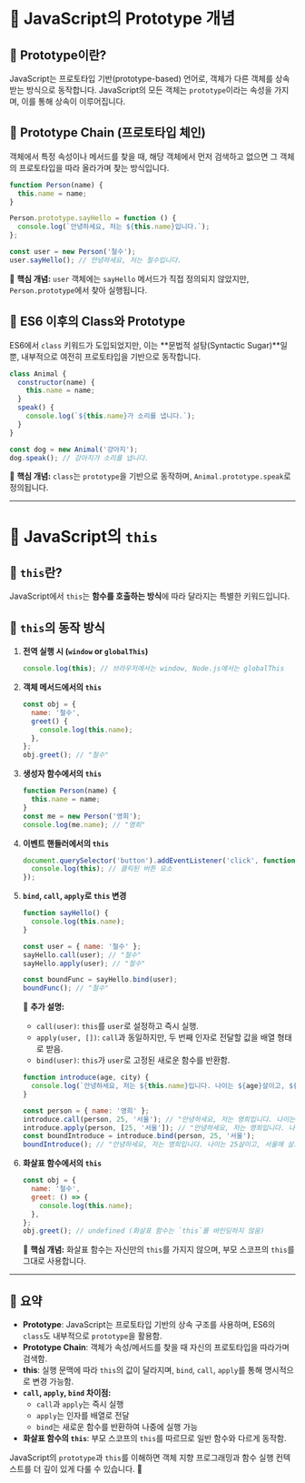 # 📌 JavaScript의 Prototype 개념

## 🔹 Prototype이란?

JavaScript는 프로토타입 기반(prototype-based) 언어로, 객체가 다른 객체를 상속받는 방식으로 동작합니다. JavaScript의 모든 객체는 `prototype`이라는 속성을 가지며, 이를 통해 상속이 이루어집니다.

## 🔹 Prototype Chain (프로토타입 체인)

객체에서 특정 속성이나 메서드를 찾을 때, 해당 객체에서 먼저 검색하고 없으면 그 객체의 프로토타입을 따라 올라가며 찾는 방식입니다.

```javascript
function Person(name) {
  this.name = name;
}

Person.prototype.sayHello = function () {
  console.log(`안녕하세요, 저는 ${this.name}입니다.`);
};

const user = new Person('철수');
user.sayHello(); // 안녕하세요, 저는 철수입니다.
```

📌 **핵심 개념:** `user` 객체에는 `sayHello` 메서드가 직접 정의되지 않았지만, `Person.prototype`에서 찾아 실행됩니다.

## 🔹 ES6 이후의 Class와 Prototype

ES6에서 `class` 키워드가 도입되었지만, 이는 **문법적 설탕(Syntactic Sugar)**일 뿐, 내부적으로 여전히 프로토타입을 기반으로 동작합니다.

```javascript
class Animal {
  constructor(name) {
    this.name = name;
  }
  speak() {
    console.log(`${this.name}가 소리를 냅니다.`);
  }
}

const dog = new Animal('강아지');
dog.speak(); // 강아지가 소리를 냅니다.
```

📌 **핵심 개념:** `class`는 `prototype`을 기반으로 동작하며, `Animal.prototype.speak`로 정의됩니다.

---

# 📌 JavaScript의 `this`

## 🔹 `this`란?

JavaScript에서 `this`는 **함수를 호출하는 방식**에 따라 달라지는 특별한 키워드입니다.

## 🔹 `this`의 동작 방식

1. **전역 실행 시 (`window` or `globalThis`)**
   ```javascript
   console.log(this); // 브라우저에서는 window, Node.js에서는 globalThis
   ```
2. **객체 메서드에서의 `this`**
   ```javascript
   const obj = {
     name: '철수',
     greet() {
       console.log(this.name);
     },
   };
   obj.greet(); // "철수"
   ```
3. **생성자 함수에서의 `this`**
   ```javascript
   function Person(name) {
     this.name = name;
   }
   const me = new Person('영희');
   console.log(me.name); // "영희"
   ```
4. **이벤트 핸들러에서의 `this`**
   ```javascript
   document.querySelector('button').addEventListener('click', function () {
     console.log(this); // 클릭된 버튼 요소
   });
   ```
5. **`bind`, `call`, `apply`로 `this` 변경**

   ```javascript
   function sayHello() {
     console.log(this.name);
   }

   const user = { name: '철수' };
   sayHello.call(user); // "철수"
   sayHello.apply(user); // "철수"

   const boundFunc = sayHello.bind(user);
   boundFunc(); // "철수"
   ```

   📌 **추가 설명:**

   - `call(user)`: `this`를 `user`로 설정하고 즉시 실행.
   - `apply(user, [])`: `call`과 동일하지만, 두 번째 인자로 전달할 값을 배열 형태로 받음.
   - `bind(user)`: `this`가 `user`로 고정된 새로운 함수를 반환함.

   ```javascript
   function introduce(age, city) {
     console.log(`안녕하세요, 저는 ${this.name}입니다. 나이는 ${age}살이고, ${city}에 살고 있어요.`);
   }

   const person = { name: '영희' };
   introduce.call(person, 25, '서울'); // "안녕하세요, 저는 영희입니다. 나이는 25살이고, 서울에 살고 있어요."
   introduce.apply(person, [25, '서울']); // "안녕하세요, 저는 영희입니다. 나이는 25살이고, 서울에 살고 있어요."
   const boundIntroduce = introduce.bind(person, 25, '서울');
   boundIntroduce(); // "안녕하세요, 저는 영희입니다. 나이는 25살이고, 서울에 살고 있어요."
   ```

6. **화살표 함수에서의 `this`**
   ```javascript
   const obj = {
     name: '철수',
     greet: () => {
       console.log(this.name);
     },
   };
   obj.greet(); // undefined (화살표 함수는 `this`를 바인딩하지 않음)
   ```
   📌 **핵심 개념:** 화살표 함수는 자신만의 `this`를 가지지 않으며, 부모 스코프의 `this`를 그대로 사용합니다.

---

## 📌 요약

- **Prototype**: JavaScript는 프로토타입 기반의 상속 구조를 사용하며, ES6의 `class`도 내부적으로 `prototype`을 활용함.
- **Prototype Chain**: 객체가 속성/메서드를 찾을 때 자신의 프로토타입을 따라가며 검색함.
- **this**: 실행 문맥에 따라 `this`의 값이 달라지며, `bind`, `call`, `apply`를 통해 명시적으로 변경 가능함.
- **`call`, `apply`, `bind` 차이점:**
  - `call`과 `apply`는 즉시 실행
  - `apply`는 인자를 배열로 전달
  - `bind`는 새로운 함수를 반환하여 나중에 실행 가능
- **화살표 함수의 `this`**: 부모 스코프의 `this`를 따르므로 일반 함수와 다르게 동작함.

JavaScript의 `prototype`과 `this`를 이해하면 객체 지향 프로그래밍과 함수 실행 컨텍스트를 더 깊이 있게 다룰 수 있습니다. 🎯
